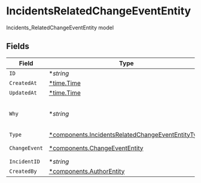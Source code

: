 # IncidentsRelatedChangeEventEntity

Incidents_RelatedChangeEventEntity model


## Fields

| Field                                                                                                                 | Type                                                                                                                  | Required                                                                                                              | Description                                                                                                           |
| --------------------------------------------------------------------------------------------------------------------- | --------------------------------------------------------------------------------------------------------------------- | --------------------------------------------------------------------------------------------------------------------- | --------------------------------------------------------------------------------------------------------------------- |
| `ID`                                                                                                                  | **string*                                                                                                             | :heavy_minus_sign:                                                                                                    | N/A                                                                                                                   |
| `CreatedAt`                                                                                                           | [*time.Time](https://pkg.go.dev/time#Time)                                                                            | :heavy_minus_sign:                                                                                                    | N/A                                                                                                                   |
| `UpdatedAt`                                                                                                           | [*time.Time](https://pkg.go.dev/time#Time)                                                                            | :heavy_minus_sign:                                                                                                    | N/A                                                                                                                   |
| `Why`                                                                                                                 | **string*                                                                                                             | :heavy_minus_sign:                                                                                                    | The reason why this change event is related to this incident                                                          |
| `Type`                                                                                                                | [*components.IncidentsRelatedChangeEventEntityType](../../models/components/incidentsrelatedchangeevententitytype.md) | :heavy_minus_sign:                                                                                                    | N/A                                                                                                                   |
| `ChangeEvent`                                                                                                         | [*components.ChangeEventEntity](../../models/components/changeevententity.md)                                         | :heavy_minus_sign:                                                                                                    | ChangeEventEntity model                                                                                               |
| `IncidentID`                                                                                                          | **string*                                                                                                             | :heavy_minus_sign:                                                                                                    | N/A                                                                                                                   |
| `CreatedBy`                                                                                                           | [*components.AuthorEntity](../../models/components/authorentity.md)                                                   | :heavy_minus_sign:                                                                                                    | N/A                                                                                                                   |